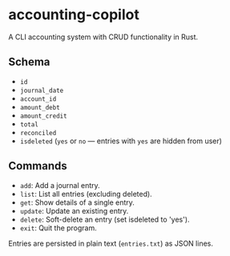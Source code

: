 # accounting-copilot

A CLI accounting system with CRUD functionality in Rust.

## Schema

- `id`
- `journal_date`
- `account_id`
- `amount_debt`
- `amount_credit`
- `total`
- `reconciled`
- `isdeleted` (`yes` or `no` — entries with `yes` are hidden from user)

## Commands

- `add`: Add a journal entry.
- `list`: List all entries (excluding deleted).
- `get`: Show details of a single entry.
- `update`: Update an existing entry.
- `delete`: Soft-delete an entry (set isdeleted to 'yes').
- `exit`: Quit the program.

Entries are persisted in plain text (`entries.txt`) as JSON lines.